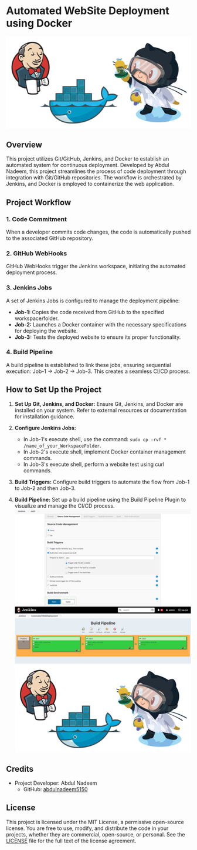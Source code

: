 # Automated WebSite Deployment using Docker

![](images/Git-Docker-Jenkins.png)


## Overview

This project utilizes Git/GitHub, Jenkins, and Docker to establish an automated system for continuous deployment. Developed by Abdul Nadeem, this project streamlines the process of code deployment through integration with Git/GitHub repositories. The workflow is orchestrated by Jenkins, and Docker is employed to containerize the web application.

## Project Workflow

### 1. Code Commitment

When a developer commits code changes, the code is automatically pushed to the associated GitHub repository.

### 2. GitHub WebHooks

GitHub WebHooks trigger the Jenkins workspace, initiating the automated deployment process.

### 3. Jenkins Jobs

A set of Jenkins Jobs is configured to manage the deployment pipeline:

- **Job-1:** Copies the code received from GitHub to the specified workspace/folder.
- **Job-2:** Launches a Docker container with the necessary specifications for deploying the website.
- **Job-3:** Tests the deployed website to ensure its proper functionality.

### 4. Build Pipeline

A build pipeline is established to link these jobs, ensuring sequential execution: Job-1 -> Job-2 -> Job-3. This creates a seamless CI/CD process.

## How to Set Up the Project

1. **Set Up Git, Jenkins, and Docker:**
   Ensure Git, Jenkins, and Docker are installed on your system. Refer to external resources or documentation for installation guidance.

2. **Configure Jenkins Jobs:**
   - In Job-1's execute shell, use the command: `sudo cp -rvf * /name_of_your_WorkspaceFolder`.
   - In Job-2's execute shell, implement Docker container management commands.
   - In Job-3's execute shell, perform a website test using curl commands.

3. **Build Triggers:**
   Configure build triggers to automate the flow from Job-1 to Job-2 and then Job-3.

4. **Build Pipeline:**
   Set up a build pipeline using the Build Pipeline Plugin to visualize and manage the CI/CD process.
![](images/Trigger.png)<br>
![](images/Build%20Pipeline.png)<br>
![](images/Git-Docker-Jenkins.png)<br>

## Credits

- Project Developer: Abdul Nadeem
  - GitHub: [abdulnadeem5150](https://github.com/abdulnadeem5150)

## License

This project is licensed under the MIT License, a permissive open-source license. You are free to use, modify, and distribute the code in your projects, whether they are commercial, open-source, or personal. See the [LICENSE](LICENSE) file for the full text of the license agreement.


